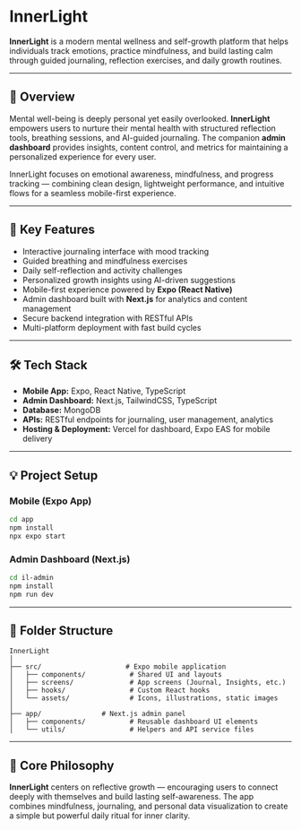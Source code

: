 

# InnerLight

**InnerLight** is a modern mental wellness and self-growth platform that helps individuals track emotions, practice mindfulness, and build lasting calm through guided journaling, reflection exercises, and daily growth routines.

***

## 🌟 Overview

Mental well-being is deeply personal yet easily overlooked. **InnerLight** empowers users to nurture their mental health with structured reflection tools, breathing sessions, and AI-guided journaling. The companion **admin dashboard** provides insights, content control, and metrics for maintaining a personalized experience for every user.

InnerLight focuses on emotional awareness, mindfulness, and progress tracking — combining clean design, lightweight performance, and intuitive flows for a seamless mobile-first experience.

***

## 🚀 Key Features

* Interactive journaling interface with mood tracking  
* Guided breathing and mindfulness exercises  
* Daily self-reflection and activity challenges  
* Personalized growth insights using AI-driven suggestions  
* Mobile-first experience powered by **Expo (React Native)**  
* Admin dashboard built with **Next.js** for analytics and content management  
* Secure backend integration with RESTful APIs  
* Multi-platform deployment with fast build cycles

***

## 🛠️ Tech Stack

* **Mobile App:** Expo, React Native, TypeScript  
* **Admin Dashboard:** Next.js, TailwindCSS, TypeScript    
* **Database:** MongoDB  
* **APIs:** RESTful endpoints for journaling, user management, analytics  
* **Hosting & Deployment:** Vercel for dashboard, Expo EAS for mobile delivery

***

## 💡 Project Setup

### Mobile (Expo App)

```bash
cd app
npm install
npx expo start
```

### Admin Dashboard (Next.js)

```bash
cd il-admin
npm install
npm run dev
```

***

## 📂 Folder Structure

```
InnerLight
│
├── src/                     # Expo mobile application
│   ├── components/           # Shared UI and layouts
│   ├── screens/              # App screens (Journal, Insights, etc.)
│   ├── hooks/                # Custom React hooks
│   └── assets/               # Icons, illustrations, static images
│
├── app/               # Next.js admin panel
│   ├── components/           # Reusable dashboard UI elements
│   └── utils/                # Helpers and API service files
```

***

## 🧠 Core Philosophy

**InnerLight** centers on reflective growth — encouraging users to connect deeply with themselves and build lasting self-awareness. The app combines mindfulness, journaling, and personal data visualization to create a simple but powerful daily ritual for inner clarity.
